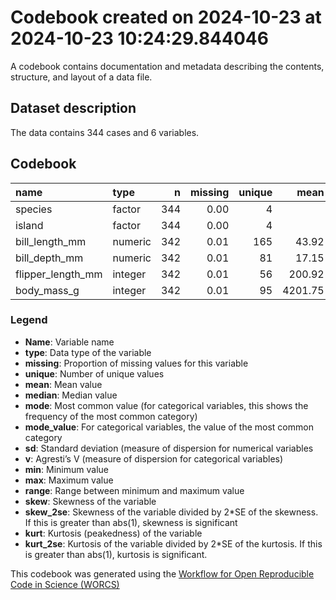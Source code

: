 Codebook created on 2024-10-23 at 2024-10-23 10:24:29.844046
================

A codebook contains documentation and metadata describing the contents,
structure, and layout of a data file.

## Dataset description

The data contains 344 cases and 6 variables.

## Codebook

| name              | type    |   n | missing | unique |    mean |  median |    mode | mode_value |     sd |    v |    min |    max |  range |  skew | skew_2se |  kurt | kurt_2se |
|:------------------|:--------|----:|--------:|-------:|--------:|--------:|--------:|:-----------|-------:|-----:|-------:|-------:|-------:|------:|---------:|------:|---------:|
| species           | factor  | 344 |    0.00 |      4 |         |         |  152.00 | Adelie     |        | 0.64 |        |        |        |       |          |       |          |
| island            | factor  | 344 |    0.00 |      4 |         |         |  168.00 | Biscoe     |        | 0.61 |        |        |        |       |          |       |          |
| bill_length_mm    | numeric | 342 |    0.01 |    165 |   43.92 |   44.45 |   44.45 |            |   5.46 |      |   32.1 |   59.6 |   27.5 |  0.05 |     0.20 | -0.89 |    -1.70 |
| bill_depth_mm     | numeric | 342 |    0.01 |     81 |   17.15 |   17.30 |   17.30 |            |   1.97 |      |   13.1 |   21.5 |    8.4 | -0.14 |    -0.54 | -0.92 |    -1.76 |
| flipper_length_mm | integer | 342 |    0.01 |     56 |  200.92 |  197.00 |  197.00 |            |  14.06 |      |  172.0 |  231.0 |   59.0 |  0.34 |     1.30 | -1.00 |    -1.90 |
| body_mass_g       | integer | 342 |    0.01 |     95 | 4201.75 | 4050.00 | 4050.00 |            | 801.95 |      | 2700.0 | 6300.0 | 3600.0 |  0.47 |     1.77 | -0.74 |    -1.41 |

### Legend

- **Name**: Variable name
- **type**: Data type of the variable
- **missing**: Proportion of missing values for this variable
- **unique**: Number of unique values
- **mean**: Mean value
- **median**: Median value
- **mode**: Most common value (for categorical variables, this shows the
  frequency of the most common category)
- **mode_value**: For categorical variables, the value of the most
  common category
- **sd**: Standard deviation (measure of dispersion for numerical
  variables
- **v**: Agresti’s V (measure of dispersion for categorical variables)
- **min**: Minimum value
- **max**: Maximum value
- **range**: Range between minimum and maximum value
- **skew**: Skewness of the variable
- **skew_2se**: Skewness of the variable divided by 2\*SE of the
  skewness. If this is greater than abs(1), skewness is significant
- **kurt**: Kurtosis (peakedness) of the variable
- **kurt_2se**: Kurtosis of the variable divided by 2\*SE of the
  kurtosis. If this is greater than abs(1), kurtosis is significant.

This codebook was generated using the [Workflow for Open Reproducible
Code in Science (WORCS)](https://osf.io/zcvbs/)
